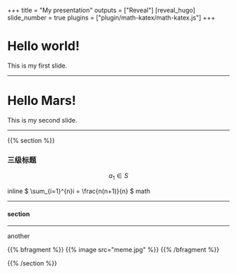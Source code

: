+++
title = "My presentation"
outputs = ["Reveal"]
[reveal_hugo]
slide_number = true
plugins = ["plugin/math-katex/math-katex.js"]
+++

# Hello world!

This is my first slide.

---

# Hello Mars!

This is my second slide.

---

{{% section %}}

### 三级标题

$$ a_1 \in S$$

inline $ \sum_{i=1}^{n}i = \frac{n(n+1)}{n} $ math

---

#### section

---

another


{{% bfragment %}}
{{% image src="meme.jpg" %}}
{{% /bfragment %}}

{{% /section %}}

